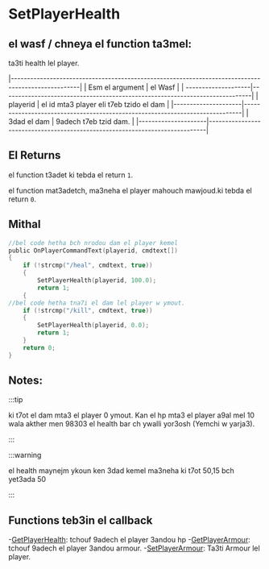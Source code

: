 # SetPlayerHealth

## el wasf / chneya el function ta3mel:

ta3ti health lel player.

|---------------------------------------------------------------------------------------------------|
| Esm el argument     | el Wasf                                                                     |
| --------------------|-----------------------------------------------------------------------------|
| playerid            | el id mta3 player eli t7eb tzido el dam                                     |
|---------------------|-----------------------------------------------------------------------------|
| 3dad el dam         | 9adech t7eb tzid dam.                                                       |
|---------------------|-----------------------------------------------------------------------------|

## El Returns

el function t3adet ki tebda el return `1`.

el function mat3adetch, ma3neha el player mahouch mawjoud.ki tebda el return `0`.


## Mithal

```c
//bel code hetha bch nrodou dam el player kemel
public OnPlayerCommandText(playerid, cmdtext[])
{
    if (!strcmp("/heal", cmdtext, true))
    {
        SetPlayerHealth(playerid, 100.0);
        return 1;
    {
//bel code hetha tna7i el dam lel player w ymout.
    if (!strcmp("/kill", cmdtext, true))
    {
        SetPlayerHealth(playerid, 0.0);
        return 1;
    }
    return 0;
}
```

##  Notes:

:::tip

ki t7ot el dam mta3 el player 0 ymout. Kan el hp mta3 el player a9al mel 10 wala akther men 98303 el health bar ch ywalli yor3osh (Yemchi w yarja3).

:::

:::warning

el health maynejm ykoun ken 3dad kemel ma3neha ki t7ot 50,15 bch yet3ada 50

:::

## Functions teb3in el callback

-[GetPlayerHealth](GetPlayerHealth.md): tchouf 9adech el player 3andou hp 
-[GetPlayerArmour](GetPlayerArmour.md): tchouf 9adech el player 3andou armour.
-[SetPlayerArmour](SetPlayerArmour.md): Ta3ti Armour lel player.
